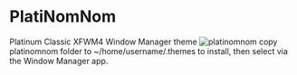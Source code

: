 # PlatiNomNom
Platinum Classic XFWM4 Window Manager theme
![platinomnom](https://user-images.githubusercontent.com/34405495/177010524-dbb169cc-42bf-4414-bf41-83045386f9c8.png)
copy platinomnom folder to ~/home/username/.themes to install, then select via the Window Manager app.
